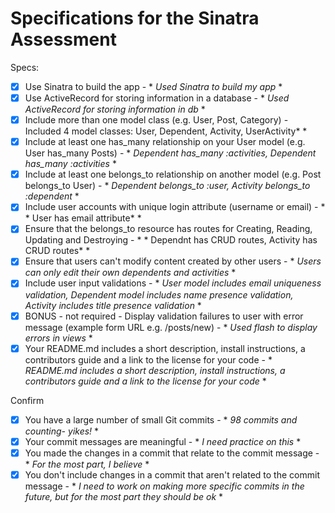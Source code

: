 # Specifications for the Sinatra Assessment

Specs:
- [x] Use Sinatra to build the app - * *Used Sinatra to build my app* *
- [x] Use ActiveRecord for storing information in a database - * *Used ActiveRecord for storing information in db* *
- [x] Include more than one model class (e.g. User, Post, Category) - Included 4 model classes: User, Dependent, Activity, UserActivity* *
- [x] Include at least one has_many relationship on your User model (e.g. User has_many Posts) - * *Dependent has_many :activities, Dependent has_many :activities* *
- [x] Include at least one belongs_to relationship on another model (e.g. Post belongs_to User) - * *Dependent belongs_to :user, Activity belongs_to :dependent* *
- [x] Include user accounts with unique login attribute (username or email) - * * User has email attribute* *
- [x] Ensure that the belongs_to resource has routes for Creating, Reading, Updating and Destroying - * * Dependnt has CRUD routes, Activity has CRUD routes* *
- [x] Ensure that users can't modify content created by other users - * *Users can only edit their own dependents and activities* *
- [x] Include user input validations - * *User model includes email uniqueness validation, Dependent model includes name presence validation, Activity includes title presence validation* *
- [x] BONUS - not required - Display validation failures to user with error message (example form URL e.g. /posts/new) - * *Used flash to display errors in views* *
- [x] Your README.md includes a short description, install instructions, a contributors guide and a link to the license for your code - * *README.md includes a short description, install instructions, a contributors guide and a link to the license for your code* *

Confirm
- [x] You have a large number of small Git commits - * *98 commits and counting- yikes!* *
- [x] Your commit messages are meaningful - * *I need practice on this* *
- [x] You made the changes in a commit that relate to the commit message - * *For the most part, I believe* *
- [x] You don't include changes in a commit that aren't related to the commit message - * *I need to work on making more specific commits in the future, but for the most part they should be ok* *
